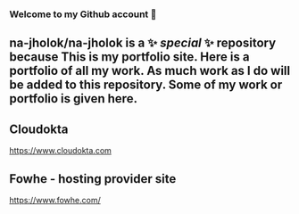 ### Welcome to my Github account 👋
## **na-jholok/na-jholok** is a ✨ _special_ ✨ repository because This is my portfolio site. Here is a portfolio of all my work. As much work as I do will be added to this repository. Some of my work or portfolio is given here.

## Cloudokta 
https://www.cloudokta.com
##
## Fowhe - hosting provider site
https://www.fowhe.com/

<!--
**na-jholok/na-jholok** is a ✨ _special_ ✨ repository because its `README.md` (this file) appears on your GitHub profile.

Here are some ideas to get you started:

- 🔭 I’m currently working on ...
- 🌱 I’m currently learning ...
- 👯 I’m looking to collaborate on ...
- 🤔 I’m looking for help with ...
- 💬 Ask me about ...
- 📫 How to reach me: ...
- 😄 Pronouns: ...
- ⚡ Fun fact: ...
-->
